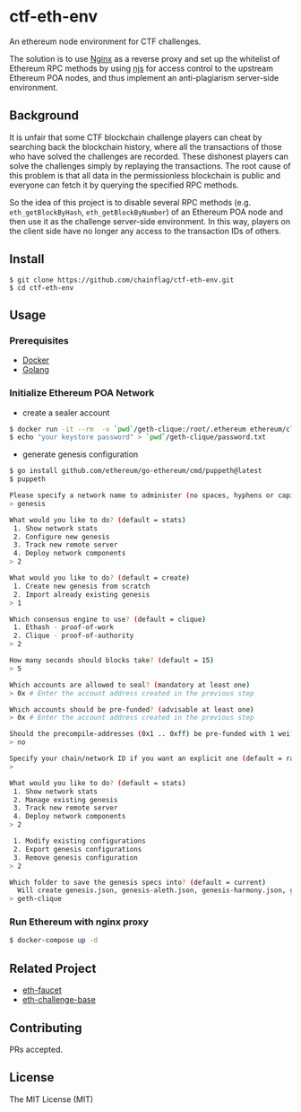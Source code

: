 # ctf-eth-env

An ethereum node environment for CTF challenges.

The solution is to use [Nginx](https://www.nginx.com/) as a reverse proxy and set up the whitelist of Ethereum RPC methods by using [njs](https://nginx.org/en/docs/njs/) for access control to the upstream Ethereum POA nodes, and thus implement an anti-plagiarism server-side environment.

## Background
It is unfair that some CTF blockchain challenge players can cheat by searching back the blockchain history, where all the transactions of those who have solved the challenges are recorded. These dishonest players can solve the challenges simply by replaying the transactions. The root cause of this problem is that all data in the permissionless blockchain is public and everyone can fetch it by querying the specified RPC methods.  

So the idea of this project is to disable several RPC methods (e.g. `eth_getBlockByHash`, `eth_getBlockByNumber`) of an Ethereum POA node and then use it as the challenge server-side environment. In this way, players on the client side have no longer any access to the transaction IDs of others. 

## Install
```
$ git clone https://github.com/chainflag/ctf-eth-env.git
$ cd ctf-eth-env
```

## Usage

### Prerequisites
* [Docker](https://www.docker.com/)
* [Golang](https://golang.org/)

### Initialize Ethereum POA Network
* create a sealer account
```bash
$ docker run -it --rm  -v `pwd`/geth-clique:/root/.ethereum ethereum/client-go account new
$ echo "your keystore password" > `pwd`/geth-clique/password.txt
```
* generate genesis configuration
```bash
$ go install github.com/ethereum/go-ethereum/cmd/puppeth@latest
$ puppeth

Please specify a network name to administer (no spaces, hyphens or capital letters please)
> genesis

What would you like to do? (default = stats)
 1. Show network stats
 2. Configure new genesis
 3. Track new remote server
 4. Deploy network components
> 2

What would you like to do? (default = create)
 1. Create new genesis from scratch
 2. Import already existing genesis
> 1

Which consensus engine to use? (default = clique)
 1. Ethash - proof-of-work
 2. Clique - proof-of-authority
> 2

How many seconds should blocks take? (default = 15)
> 5

Which accounts are allowed to seal? (mandatory at least one)
> 0x # Enter the account address created in the previous step

Which accounts should be pre-funded? (advisable at least one)
> 0x # Enter the account address created in the previous step

Should the precompile-addresses (0x1 .. 0xff) be pre-funded with 1 wei? (advisable yes)
> no

Specify your chain/network ID if you want an explicit one (default = random)
>

What would you like to do? (default = stats)
 1. Show network stats
 2. Manage existing genesis
 3. Track new remote server
 4. Deploy network components
> 2

 1. Modify existing configurations
 2. Export genesis configurations
 3. Remove genesis configuration
> 2

Which folder to save the genesis specs into? (default = current)
  Will create genesis.json, genesis-aleth.json, genesis-harmony.json, genesis-parity.json
> geth-clique
```

### Run Ethereum with nginx proxy
```bash
$ docker-compose up -d
```

## Related Project
* [eth-faucet](https://github.com/chainflag/eth-faucet)
* [eth-challenge-base](https://github.com/chainflag/eth-challenge-base)

## Contributing

PRs accepted.

## License

The MIT License (MIT)
